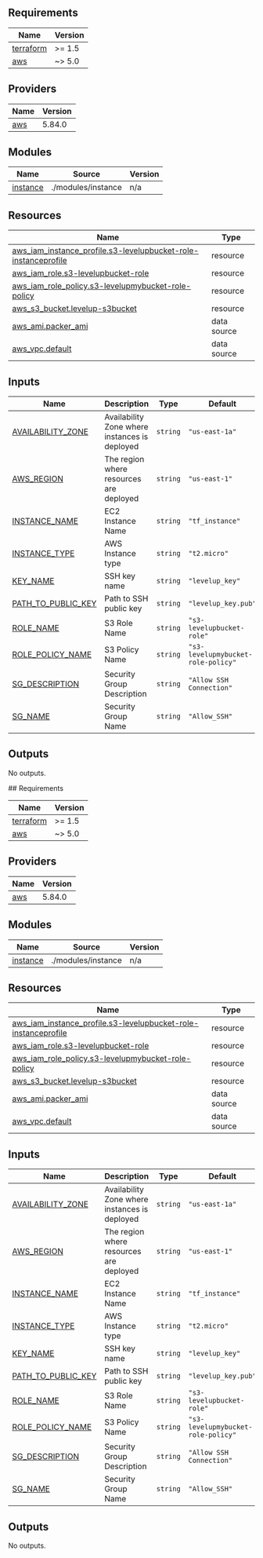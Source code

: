 <!-- BEGIN_TF_DOCS -->
## Requirements

| Name | Version |
|------|---------|
| <a name="requirement_terraform"></a> [terraform](#requirement\_terraform) | >= 1.5 |
| <a name="requirement_aws"></a> [aws](#requirement\_aws) | ~> 5.0 |

## Providers

| Name | Version |
|------|---------|
| <a name="provider_aws"></a> [aws](#provider\_aws) | 5.84.0 |

## Modules

| Name | Source | Version |
|------|--------|---------|
| <a name="module_instance"></a> [instance](#module\_instance) | ./modules/instance | n/a |

## Resources

| Name | Type |
|------|------|
| [aws_iam_instance_profile.s3-levelupbucket-role-instanceprofile](https://registry.terraform.io/providers/hashicorp/aws/latest/docs/resources/iam_instance_profile) | resource |
| [aws_iam_role.s3-levelupbucket-role](https://registry.terraform.io/providers/hashicorp/aws/latest/docs/resources/iam_role) | resource |
| [aws_iam_role_policy.s3-levelupmybucket-role-policy](https://registry.terraform.io/providers/hashicorp/aws/latest/docs/resources/iam_role_policy) | resource |
| [aws_s3_bucket.levelup-s3bucket](https://registry.terraform.io/providers/hashicorp/aws/latest/docs/resources/s3_bucket) | resource |
| [aws_ami.packer_ami](https://registry.terraform.io/providers/hashicorp/aws/latest/docs/data-sources/ami) | data source |
| [aws_vpc.default](https://registry.terraform.io/providers/hashicorp/aws/latest/docs/data-sources/vpc) | data source |

## Inputs

| Name | Description | Type | Default | Required |
|------|-------------|------|---------|:--------:|
| <a name="input_AVAILABILITY_ZONE"></a> [AVAILABILITY\_ZONE](#input\_AVAILABILITY\_ZONE) | Availability Zone where instances is deployed | `string` | `"us-east-1a"` | no |
| <a name="input_AWS_REGION"></a> [AWS\_REGION](#input\_AWS\_REGION) | The region where resources are deployed | `string` | `"us-east-1"` | no |
| <a name="input_INSTANCE_NAME"></a> [INSTANCE\_NAME](#input\_INSTANCE\_NAME) | EC2 Instance Name | `string` | `"tf_instance"` | no |
| <a name="input_INSTANCE_TYPE"></a> [INSTANCE\_TYPE](#input\_INSTANCE\_TYPE) | AWS Instance type | `string` | `"t2.micro"` | no |
| <a name="input_KEY_NAME"></a> [KEY\_NAME](#input\_KEY\_NAME) | SSH key name | `string` | `"levelup_key"` | no |
| <a name="input_PATH_TO_PUBLIC_KEY"></a> [PATH\_TO\_PUBLIC\_KEY](#input\_PATH\_TO\_PUBLIC\_KEY) | Path to SSH public key | `string` | `"levelup_key.pub"` | no |
| <a name="input_ROLE_NAME"></a> [ROLE\_NAME](#input\_ROLE\_NAME) | S3 Role Name | `string` | `"s3-levelupbucket-role"` | no |
| <a name="input_ROLE_POLICY_NAME"></a> [ROLE\_POLICY\_NAME](#input\_ROLE\_POLICY\_NAME) | S3 Policy Name | `string` | `"s3-levelupmybucket-role-policy"` | no |
| <a name="input_SG_DESCRIPTION"></a> [SG\_DESCRIPTION](#input\_SG\_DESCRIPTION) | Security Group Description | `string` | `"Allow SSH Connection"` | no |
| <a name="input_SG_NAME"></a> [SG\_NAME](#input\_SG\_NAME) | Security Group Name | `string` | `"Allow_SSH"` | no |

## Outputs

No outputs.
<!-- END_TF_DOCS -->## Requirements

| Name | Version |
|------|---------|
| <a name="requirement_terraform"></a> [terraform](#requirement\_terraform) | >= 1.5 |
| <a name="requirement_aws"></a> [aws](#requirement\_aws) | ~> 5.0 |

## Providers

| Name | Version |
|------|---------|
| <a name="provider_aws"></a> [aws](#provider\_aws) | 5.84.0 |

## Modules

| Name | Source | Version |
|------|--------|---------|
| <a name="module_instance"></a> [instance](#module\_instance) | ./modules/instance | n/a |

## Resources

| Name | Type |
|------|------|
| [aws_iam_instance_profile.s3-levelupbucket-role-instanceprofile](https://registry.terraform.io/providers/hashicorp/aws/latest/docs/resources/iam_instance_profile) | resource |
| [aws_iam_role.s3-levelupbucket-role](https://registry.terraform.io/providers/hashicorp/aws/latest/docs/resources/iam_role) | resource |
| [aws_iam_role_policy.s3-levelupmybucket-role-policy](https://registry.terraform.io/providers/hashicorp/aws/latest/docs/resources/iam_role_policy) | resource |
| [aws_s3_bucket.levelup-s3bucket](https://registry.terraform.io/providers/hashicorp/aws/latest/docs/resources/s3_bucket) | resource |
| [aws_ami.packer_ami](https://registry.terraform.io/providers/hashicorp/aws/latest/docs/data-sources/ami) | data source |
| [aws_vpc.default](https://registry.terraform.io/providers/hashicorp/aws/latest/docs/data-sources/vpc) | data source |

## Inputs

| Name | Description | Type | Default | Required |
|------|-------------|------|---------|:--------:|
| <a name="input_AVAILABILITY_ZONE"></a> [AVAILABILITY\_ZONE](#input\_AVAILABILITY\_ZONE) | Availability Zone where instances is deployed | `string` | `"us-east-1a"` | no |
| <a name="input_AWS_REGION"></a> [AWS\_REGION](#input\_AWS\_REGION) | The region where resources are deployed | `string` | `"us-east-1"` | no |
| <a name="input_INSTANCE_NAME"></a> [INSTANCE\_NAME](#input\_INSTANCE\_NAME) | EC2 Instance Name | `string` | `"tf_instance"` | no |
| <a name="input_INSTANCE_TYPE"></a> [INSTANCE\_TYPE](#input\_INSTANCE\_TYPE) | AWS Instance type | `string` | `"t2.micro"` | no |
| <a name="input_KEY_NAME"></a> [KEY\_NAME](#input\_KEY\_NAME) | SSH key name | `string` | `"levelup_key"` | no |
| <a name="input_PATH_TO_PUBLIC_KEY"></a> [PATH\_TO\_PUBLIC\_KEY](#input\_PATH\_TO\_PUBLIC\_KEY) | Path to SSH public key | `string` | `"levelup_key.pub"` | no |
| <a name="input_ROLE_NAME"></a> [ROLE\_NAME](#input\_ROLE\_NAME) | S3 Role Name | `string` | `"s3-levelupbucket-role"` | no |
| <a name="input_ROLE_POLICY_NAME"></a> [ROLE\_POLICY\_NAME](#input\_ROLE\_POLICY\_NAME) | S3 Policy Name | `string` | `"s3-levelupmybucket-role-policy"` | no |
| <a name="input_SG_DESCRIPTION"></a> [SG\_DESCRIPTION](#input\_SG\_DESCRIPTION) | Security Group Description | `string` | `"Allow SSH Connection"` | no |
| <a name="input_SG_NAME"></a> [SG\_NAME](#input\_SG\_NAME) | Security Group Name | `string` | `"Allow_SSH"` | no |

## Outputs

No outputs.
